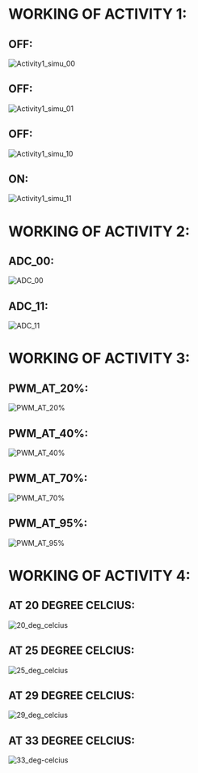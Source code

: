 <h1>WORKING OF ACTIVITY 1:</h1>

<H2>OFF:</H2>

![Activity1_simu_00](https://user-images.githubusercontent.com/101571637/164395078-4b09ba5b-d10e-4fb0-b9ac-42af87d51bb8.JPG)


<H2>OFF:</H2>

![Activity1_simu_01](https://user-images.githubusercontent.com/101571637/164395325-1c2cb243-3cef-4ed3-8685-d5b46b48b2f7.JPG)


<H2>OFF:</H2>

![Activity1_simu_10](https://user-images.githubusercontent.com/101571637/164395480-1cbbd7f8-9b71-4d22-9e0d-4003c3849978.JPG)


<H2>ON:</H2>

![Activity1_simu_11](https://user-images.githubusercontent.com/101571637/164395600-f74031ed-35c6-4963-893c-02abcd2d1f9f.JPG)




<h1>WORKING OF ACTIVITY 2:</h1>

<H2>ADC_00:</H2>

![ADC_00](https://user-images.githubusercontent.com/101571637/164395829-04129fe1-6bf9-4dee-a084-43ab48d28ac2.JPG)


<H2>ADC_11:</H2>

![ADC_11](https://user-images.githubusercontent.com/101571637/164395954-527b9ebb-eb9c-41f1-ad76-ea9b1f21a950.JPG)




<h1>WORKING OF ACTIVITY 3:</h1>

<H2>PWM_AT_20%:</H2>

![PWM_AT_20%](https://user-images.githubusercontent.com/101571637/164396319-50da66e9-7885-4425-a3b3-6320d60ea406.JPG)


<H2>PWM_AT_40%:</H2>

![PWM_AT_40%](https://user-images.githubusercontent.com/101571637/164396510-2329f8e5-c4ca-43d7-af9a-24a93ea46d96.JPG)



<H2>PWM_AT_70%:</H2>


![PWM_AT_70%](https://user-images.githubusercontent.com/101571637/164396621-7a727442-f858-4092-bf6d-0c5a7815ab43.JPG)


<H2>PWM_AT_95%:</H2>


![PWM_AT_95%](https://user-images.githubusercontent.com/101571637/164396696-c4b96a36-5a6c-4251-83e0-fd3a37eeb0f7.JPG)





<h1>WORKING OF ACTIVITY 4:</h1>

<H2>AT 20 DEGREE CELCIUS:</H2>


![20_deg_celcius](https://user-images.githubusercontent.com/101571637/164396914-e2f19db0-e83c-4c9d-9a17-0f37025ecf80.JPG)



<H2>AT 25 DEGREE CELCIUS:</H2>


![25_deg_celcius](https://user-images.githubusercontent.com/101571637/164396994-5daf21b9-4bb1-43bf-9f3a-237ccca692bb.JPG)




<H2>AT 29 DEGREE CELCIUS:</H2>


![29_deg_celcius](https://user-images.githubusercontent.com/101571637/164397077-29f19ecf-beaa-4b31-8379-b65083b7ab74.JPG)



<H2>AT 33 DEGREE CELCIUS:</H2>


![33_deg-celcius](https://user-images.githubusercontent.com/101571637/164397190-8aa1cab3-ca4f-44e5-a23a-ba48835c7156.JPG)
















